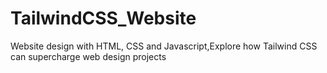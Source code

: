 # TailwindCSS_Website
 Website design with HTML, CSS and Javascript,Explore how Tailwind CSS can supercharge  web design projects
